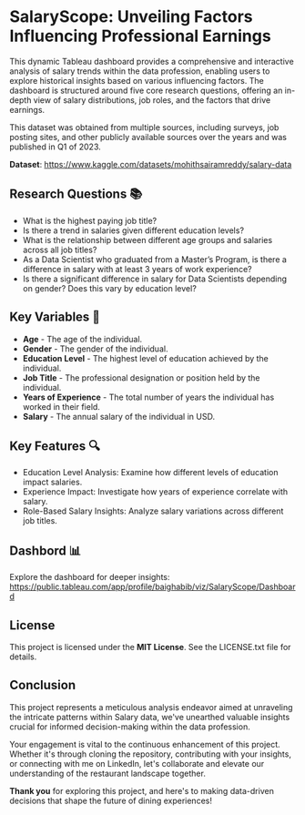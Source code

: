 # SalaryScope: Unveiling Factors Influencing Professional Earnings

This dynamic Tableau dashboard provides a comprehensive and interactive analysis of salary trends within the data profession, enabling users to explore historical insights based on various influencing factors. The dashboard is structured around five core research questions, offering an in-depth view of salary distributions, job roles, and the factors that drive earnings.

This dataset was obtained from multiple sources, including surveys, job posting sites, and other publicly available sources over the years and was published in Q1 of 2023.

**Dataset**: https://www.kaggle.com/datasets/mohithsairamreddy/salary-data

## Research Questions 📚
- What is the highest paying job title?
- Is there a trend in salaries given different education levels?
- What is the relationship between different age groups and salaries across all job titles?
- As a Data Scientist who graduated from a Master’s Program, is there a difference in salary with at least 3 years of work experience?
- Is there a significant difference in salary for Data Scientists depending on gender? Does this vary by education level?
  
## Key Variables 🎯
- **Age** - The age of the individual.
- **Gender** - The gender of the individual.
- **Education Level** - The highest level of education achieved by the individual.
- **Job Title** - The professional designation or position held by the individual.
- **Years of Experience** - The total number of years the individual has worked in their field.
- **Salary** - The annual salary of the individual in USD.

## Key Features 🔍
- Education Level Analysis: Examine how different levels of education impact salaries.
- Experience Impact: Investigate how years of experience correlate with salary.
- Role-Based Salary Insights: Analyze salary variations across different job titles.
  
## Dashbord 📊
Explore the dashboard for deeper insights: https://public.tableau.com/app/profile/baighabib/viz/SalaryScope/Dashboard

## License
This project is licensed under the **MIT License**. See the LICENSE.txt file for details.

## Conclusion
This project represents a meticulous analysis endeavor aimed at unraveling the intricate patterns within Salary data, we've unearthed valuable insights crucial for informed decision-making within the data profession.

Your engagement is vital to the continuous enhancement of this project. Whether it's through cloning the repository, contributing with your insights, or connecting with me on LinkedIn, let's collaborate and elevate our understanding of the restaurant landscape together.

**Thank you** for exploring this project, and here's to making data-driven decisions that shape the future of dining experiences!



